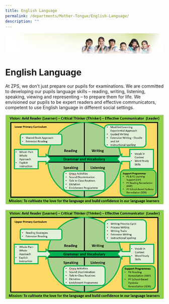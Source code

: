 ```yaml
---
title: English Language
permalink: /departments/Mother-Tongue/English-Language/
description: ""
---
```


![](/images/Banner.jpg)

English Language
================

At ZPS, we don’t just prepare our pupils for examinations. We are committed to developing our pupils language skills – reading, writing, listening, speaking, viewing and representing – to prepare them for life. We envisioned our pupils to be expert readers and effective communicators, competent to use English language in different social settings.

![](/images/ENG-%20Vision%20pg%201.png)

![](/images/ENG-%20Vision%20pg%202.png)